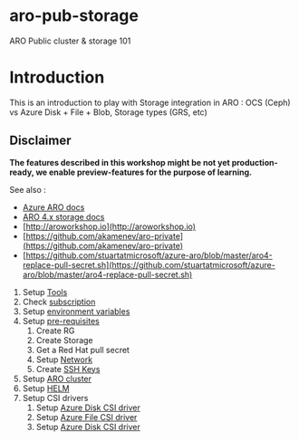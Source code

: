 # aro-pub-storage
ARO Public cluster &amp; storage 101

# Introduction
This is an introduction to play with Storage integration in ARO : OCS (Ceph) vs Azure Disk + File + Blob, Storage types (GRS, etc)


## **Disclaimer**

**The features described in this workshop might be not yet production-ready, we enable preview-features for the purpose of learning.**

See also :

- [Azure ARO docs](https://docs.microsoft.com/en-us/azure/openshift/tutorial-create-cluster)
- [ARO 4.x storage docs](https://docs.openshift.com/aro/4/storage/understanding-persistent-storage.html)
- [http://aroworkshop.io](http://aroworkshop.io)
- [https://github.com/akamenev/aro-private](https://github.com/akamenev/aro-private)
- [https://github.com/stuartatmicrosoft/azure-aro/blob/master/aro4-replace-pull-secret.sh](https://github.com/stuartatmicrosoft/azure-aro/blob/master/aro4-replace-pull-secret.sh)


1. Setup [Tools](tools.md)
1. Check [subscription](subscription.md)
1. Setup [environment variables](set-var.md)
1. Setup [pre-requisites](setup-prereq.md)
   1. Create RG
   1. Create Storage
   1. Get a Red Hat pull secret
   1. Setup [Network](setup-network.md)
   1. Create [SSH Keys](setup-prereq.md#generates-your-ssh-keys)
1. Setup [ARO cluster](setup-aro.md)
1. Setup [HELM](setup-helm.md)
1. Setup CSI drivers
   1. Setup [Azure Disk CSI driver](setup-store-CSI-driver-azure-disk.md)
   1. Setup [Azure File CSI driver](setup-store-CSI-driver-azure-file.md)
   1. Setup [Azure Disk CSI driver](setup-store-CSI-driver-ceph.md)